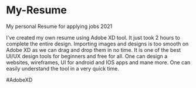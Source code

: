 # My-Resume
My personal Resume for applying jobs 2021 


I've created my own resume using Adobe XD tool. It just took 2 hours to complete the entire design. 
Importing images and designs is too smooth on Adobe XD as we can drag and drop them in no time.
It is one of the best UI/UX design tools for beginners and free for all. One can design a websites, wireframes, UI for android and IOS apps and mane more.
One can easily understand the tool in a very quick time.

#AdobeXD
